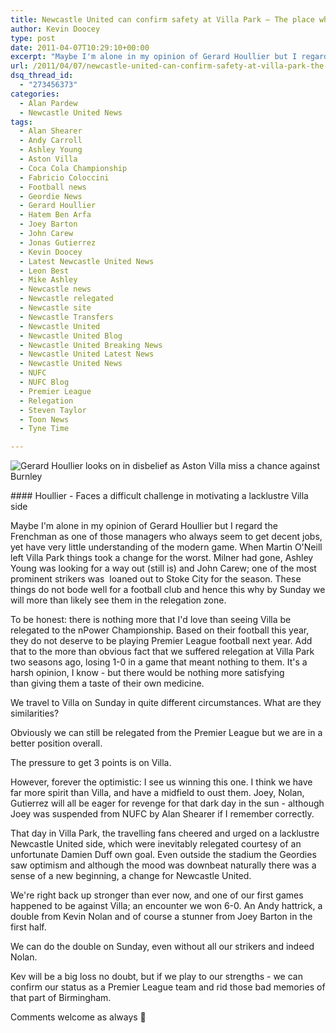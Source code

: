 ```yaml
---
title: Newcastle United can confirm safety at Villa Park – The place where the Geordie passion grew stronger
author: Kevin Doocey
type: post
date: 2011-04-07T10:29:10+00:00
excerpt: "Maybe I'm alone in my opinion of Gerard Houllier but I regard the Frenchman as one of those managers who always.."
url: /2011/04/07/newcastle-united-can-confirm-safety-at-villa-park-the-place-where-the-geordie-passion-grew-stronger/
dsq_thread_id:
  - "273456373"
categories:
  - Alan Pardew
  - Newcastle United News
tags:
  - Alan Shearer
  - Andy Carroll
  - Ashley Young
  - Aston Villa
  - Coca Cola Championship
  - Fabricio Coloccini
  - Football news
  - Geordie News
  - Gerard Houllier
  - Hatem Ben Arfa
  - Joey Barton
  - John Carew
  - Jonas Gutierrez
  - Kevin Doocey
  - Latest Newcastle United News
  - Leon Best
  - Mike Ashley
  - Newcastle news
  - Newcastle relegated
  - Newcastle site
  - Newcastle Transfers
  - Newcastle United
  - Newcastle United Blog
  - Newcastle United Breaking News
  - Newcastle United Latest News
  - Newcastle United News
  - NUFC
  - NUFC Blog
  - Premier League
  - Relegation
  - Steven Taylor
  - Toon News
  - Tyne Time

---
```

![Gerard Houllier looks on in disbelief as Aston Villa miss a chance against Burnley](http://www.tynetime.com/wp-content/uploads/2011/04/gerard_houllier.jpg "Gerard Houllier")

#### Houllier - Faces a difficult challenge in motivating a lacklustre Villa side

Maybe I'm alone in my opinion of Gerard Houllier but I regard the Frenchman as one of those managers who always seem to get decent jobs, yet have very little understanding of the modern game. When Martin O'Neill left Villa Park things took a change for the worst. Milner had gone, Ashley Young was looking for a way out (still is) and John Carew; one of the most prominent strikers was  loaned out to Stoke City for the season. These things do not bode well for a football club and hence this why by Sunday we will more than likely see them in the relegation zone.

To be honest: there is nothing more that I'd love than seeing Villa be relegated to the nPower Championship. Based on their football this year, they do not deserve to be playing Premier League football next year. Add that to the more than obvious fact that we suffered relegation at Villa Park two seasons ago, losing 1-0 in a game that meant nothing to them. It's a harsh opinion, I know - but there would be nothing more satisfying than giving them a taste of their own medicine.

We travel to Villa on Sunday in quite different circumstances. What are they similarities?

Obviously we can still be relegated from the Premier League but we are in a better position overall.

The pressure to get 3 points is on Villa.

However, forever the optimistic: I see us winning this one. I think we have far more spirit than Villa, and have a midfield to oust them. Joey, Nolan, Gutierrez will all be eager for revenge for that dark day in the sun - although Joey was suspended from NUFC by Alan Shearer if I remember correctly.

That day in Villa Park, the travelling fans cheered and urged on a lacklustre Newcastle United side, which were inevitably relegated courtesy of an unfortunate Damien Duff own goal. Even outside the stadium the Geordies saw optimism and although the mood was downbeat naturally there was a sense of a new beginning, a change for Newcastle United.

We're right back up stronger than ever now, and one of our first games happened to be against Villa; an encounter we won 6-0. An Andy hattrick, a double from Kevin Nolan and of course a stunner from Joey Barton in the first half.

We can do the double on Sunday, even without all our strikers and indeed Nolan.

Kev will be a big loss no doubt, but if we play to our strengths - we can confirm our status as a Premier League team and rid those bad memories of that part of Birmingham.

Comments welcome as always 🙂
